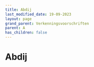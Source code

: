 ```yaml
---
title: Abdij
last_modified_date: 19-09-2023
layout: page
grand_parent: Verkenningsvoorschriften
parent: A
has_children: false
---
```


Abdij
=====

